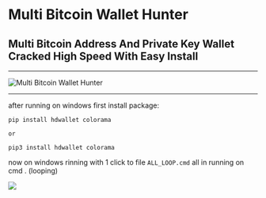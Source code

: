 # Multi Bitcoin Wallet Hunter 

## Multi Bitcoin Address And Private Key Wallet Cracked High Speed With Easy Install

---

![Multi Bitcoin Wallet Hunter ](https://raw.githubusercontent.com/Pymmdrza/MultiBitcoinHunter/mainx/mbtc11.png)

---

after running on windows first install package:

```
pip install hdwallet colorama

or 

pip3 install hdwallet colorama

```

now on windows rinning with 1 click to file `ALL_LOOP.cmd` all in running on cmd . (looping)

![](https://raw.githubusercontent.com/Pymmdrza/MultiBitcoinHunter/mainx/Capturembtc1.JPG)
